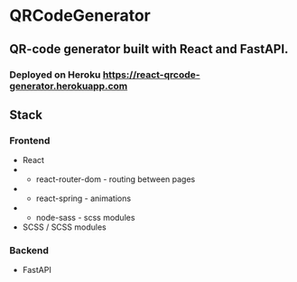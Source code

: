 # QRCodeGenerator
## QR-code generator built with React and FastAPI.

### Deployed on Heroku https://react-qrcode-generator.herokuapp.com

## Stack

### Frontend
* React
* * react-router-dom - routing between pages
* * react-spring - animations
* * node-sass - scss modules
* SCSS / SCSS modules 

### Backend
* FastAPI

